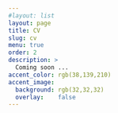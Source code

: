 ```yaml
---
#layout: list
layout: page
title: CV
slug: cv
menu: true
order: 2
description: >
  Coming soon ...
accent_color: rgb(38,139,210)
accent_image:
  background: rgb(32,32,32)
  overlay:    false
---
```

